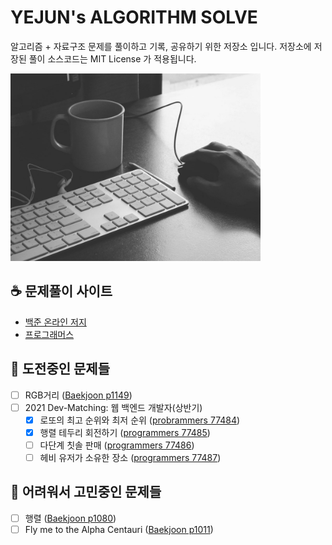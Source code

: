 # YEJUN's ALGORITHM SOLVE
알고리즘 + 자료구조 문제를 풀이하고 기록, 공유하기 위한 저장소 입니다.
저장소에 저장된 풀이 소스코드는 MIT License 가 적용됩니다.

<img src="./background.jpg" height="300px" />

## :coffee: 문제풀이 사이트
- [백준 온라인 저지](https://www.acmicpc.net/)
- [프로그래머스](https://programmers.co.kr/learn/challenges)

## :rocket: 도전중인 문제들
- [ ] RGB거리 ([Baekjoon p1149](https://www.acmicpc.net/problem/1149))
- [ ] 2021 Dev-Matching: 웹 백엔드 개발자(상반기)
	- [x] 로또의 최고 순위와 최저 순위 ([probrammers 77484](https://programmers.co.kr/learn/courses/30/lessons/77484))
	- [x] 행렬 테두리 회전하기 ([programmers 77485](https://programmers.co.kr/learn/courses/30/lessons/77485))
	- [ ] 다단계 칫솔 판매 ([programmers 77486](https://programmers.co.kr/learn/courses/30/lessons/77486))
	- [ ] 헤비 유저가 소유한 장소 ([programmers 77487](https://programmers.co.kr/learn/courses/30/lessons/77487))

## :construction: 어려워서 고민중인 문제들
- [ ] 행렬 ([Baekjoon p1080](https://www.acmicpc.net/problem/1080))
- [ ] Fly me to the Alpha Centauri ([Baekjoon p1011](https://www.acmicpc.net/problem/1011))
